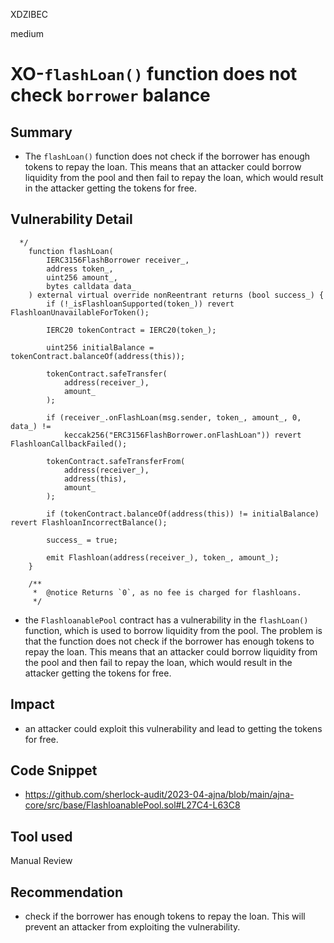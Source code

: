 XDZIBEC

medium

# XO-`flashLoan()` function does not check `borrower` balance

## Summary
- The `flashLoan()` function  does not check if the borrower has enough tokens to repay the loan. This means that an attacker could borrow liquidity from the pool and then fail to repay the loan, which would result in the attacker getting the tokens for free.
## Vulnerability Detail
```solidity
  */
    function flashLoan(
        IERC3156FlashBorrower receiver_,
        address token_,
        uint256 amount_,
        bytes calldata data_
    ) external virtual override nonReentrant returns (bool success_) {
        if (!_isFlashloanSupported(token_)) revert FlashloanUnavailableForToken();

        IERC20 tokenContract = IERC20(token_);

        uint256 initialBalance = tokenContract.balanceOf(address(this));

        tokenContract.safeTransfer(
            address(receiver_),
            amount_
        );

        if (receiver_.onFlashLoan(msg.sender, token_, amount_, 0, data_) != 
            keccak256("ERC3156FlashBorrower.onFlashLoan")) revert FlashloanCallbackFailed();

        tokenContract.safeTransferFrom(
            address(receiver_),
            address(this),
            amount_
        );

        if (tokenContract.balanceOf(address(this)) != initialBalance) revert FlashloanIncorrectBalance();

        success_ = true;

        emit Flashloan(address(receiver_), token_, amount_);
    }

    /**
     *  @notice Returns `0`, as no fee is charged for flashloans.
     */
```
- the `FlashloanablePool` contract has a vulnerability in the `flashLoan()` function, which is used to borrow liquidity from the pool. The problem is that the function does not check if the borrower has enough tokens to repay the loan. This means that an attacker could borrow liquidity from the pool and then fail to repay the loan, which would result in the attacker getting the tokens for free.
## Impact
- an attacker could exploit this vulnerability and lead to getting the tokens for free.
## Code Snippet
- https://github.com/sherlock-audit/2023-04-ajna/blob/main/ajna-core/src/base/FlashloanablePool.sol#L27C4-L63C8
## Tool used

Manual Review

## Recommendation
-  check if the borrower has enough tokens to repay the loan. This will prevent an attacker from exploiting the vulnerability.